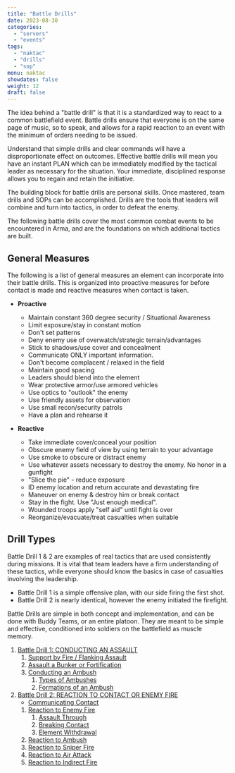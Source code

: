 ```yaml
---
title: "Battle Drills"
date: 2023-08-30
categories:
  - "servers"
  - "events"
tags:
  - "naktac"
  - "drills"
  - "sop"
menu: naktac
showdates: false
weight: 12
draft: false
---
```

The idea behind a "battle drill" is that it is a standardized way to react to a common battlefield event. Battle drills ensure that everyone is on the same page of music, so to speak, and allows for a rapid reaction to an event with the minimum of orders needing to be issued.

Understand that simple drills and clear commands will have a disproportionate effect on outcomes. Effective battle drills will mean you have an instant PLAN which can be immediately modified by the tactical leader as necessary for the situation. Your immediate, disciplined response allows you to regain and retain the initiative.

The building block for battle drills are personal skills. Once mastered, team drills and SOPs can be accomplished.  Drills are the tools that leaders will combine and turn into tactics, in order to defeat the enemy.

The following battle drills cover the most common combat events to be encountered in Arma, and are the foundations on which additional tactics are built.
<!-- more -->
## General Measures
The following is a list of general measures an element can incorporate into their battle drills. This is organized into proactive measures for before contact is made and reactive measures when contact is taken.

- **Proactive**
  - Maintain constant 360 degree security / Situational Awareness
  - Limit exposure/stay in constant motion
  - Don't set patterns
  - Deny enemy use of overwatch/strategic terrain/advantages
  - Stick to shadows/use cover and concealment
  - Communicate ONLY important information.
  - Don't become complacent / relaxed in the field
  - Maintain good spacing
  - Leaders should blend into the element
  - Wear protective armor/use armored vehicles
  - Use optics to "outlook" the enemy
  - Use friendly assets for observation
  - Use small recon/security patrols
  - Have a plan and rehearse it

- **Reactive**
  - Take immediate cover/conceal your position
  - Obscure enemy field of view by using terrain to your advantage
  - Use smoke to obscure or distract enemy
  - Use whatever assets necessary to destroy the enemy. No honor in a gunfight
  - "Slice the pie" - reduce exposure
  - ID enemy location and return accurate and devastating fire
  - Maneuver on enemy & destroy him or break contact
  - Stay in the fight.  Use "Just enough medical".
  - Wounded troops apply "self aid" until fight is over
  - Reorganize/evacuate/treat casualties when suitable


<!--
| **Proactive** | **Reactive**  |
|:-------------:|:-------------:|
| Maintain constant 360 degree security / Situational Awareness | Take immediate cover/conceal your position |
| Limit exposure/stay in constant motion | Obscure enemy field of view by using terrain to your advantage |
| Deny enemy use of overwatch/strategic terrain/advantages | Use smoke to obscure or distract enemy |
| Stick to shadows/use cover and concealment | Use whatever assets necessary to destroy the enemy.|
| Communicate ONLY important information | "Slice the pie" - reduce exposure. |
| Don't become complacent / relaxed in the field | ID enemy location and return accurate and devastating fire. |
| Maintain good spacing | Maneuver on enemy & destroy him or break contact |
| Leaders should blend into the element | Wounded troops apply "self aid" until fight is over |
| Wear protective armor/use armored vehicles | Stay in the fight.  Use "Just enough medical". |
| Use optics to "outlook" the enemy | Reorganize/evacuate/treat casualties when suitable |
| Use friendly assets for observation | |
| Use small recon/security patrols | |
| Have a plan and rehearse it | |
-->
<!--
| **Proactive** |
|:-------------:|
| _____________ |
|
Maintain constant 360 degree security / Situational Awareness
Limit exposure/stay in constant motion
Don't set patterns
Deny enemy use of overwatch/strategic terrain/advantages
Stick to shadows/use cover and concealment
Communicate ONLY important information.
Don't become complacent / relaxed in the field
Maintain good spacing
Leaders should blend into the element
Wear protective armor/use armored vehicles
Use optics to "outlook" the enemy
Use friendly assets for observation
Use small recon/security patrols
Have a plan and rehearse it
|
| \| |
| **Reactive**  |
| _____________ |
|
Take immediate cover/conceal your position
Obscure enemy field of view by using terrain to your advantage
Use smoke to obscure or distract enemy
Use whatever assets necessary to destroy the enemy. No honor in a gunfight
"Slice the pie" - reduce exposure
ID enemy location and return accurate and devastating fire
Maneuver on enemy & destroy him or break contact
Stay in the fight.  Use "Just enough medical".
Wounded troops apply "self aid" until fight is over
Reorganize/evacuate/treat casualties when suitable
|
-->

## Drill Types

Battle Drill 1 & 2 are examples of real tactics that are used consistently during missions. It is vital that team leaders have a firm understanding of these tactics, while everyone should know the basics in case of casualties involving the leadership. 

- Battle Drill 1 is a simple offensive plan, with our side firing the first shot. 
- Battle Drill 2 is nearly identical, however the enemy initiated the firefight. 

Battle Drills are simple in both concept and implementation, and can be done with Buddy Teams, or an entire platoon. They are meant to be simple and effective, conditioned into soldiers on the battlefield as muscle memory. 



1. [Battle Drill 1: CONDUCTING AN ASSAULT](/naktac/drills/type-1-drills/#battle-drill-1-conducting-an-assault)
    1. [Support by Fire / Flanking Assault](/naktac/drills/type-1-drills/#support-by-fire--flanking-assault)
    1. [Assault a Bunker or Fortification](/naktac/drills/type-1-drills/#assaulting-a-bunker-or-fortification)
    1. [Conducting an Ambush](/naktac/drills/type-1-drills/#conducting-an-ambush)
        1. [Types of Ambushes](/naktac/drills/type-1-drills/#types-of-ambushes)
        1. [Formations of an Ambush](/naktac/drills/type-1-drills/#formations-of-an-ambush)
2. [Battle Drill 2: REACTION TO CONTACT OR ENEMY FIRE](/naktac/drills/type-2-drills/#battle-drill-2-reaction-to-contact--reaction-to-enemy-fire)
   - [Communicating Contact](/naktac/drills/type-2-drills/#communicating-contact)
    1. [Reaction to Enemy Fire](/naktac/drills/type-2-drills/#reaction-to-enemy-fire)
        1. [Assault Through](/naktac/drills/type-2-drills/#assault-through)
        1. [Breaking Contact](/naktac/drills/type-2-drills/#breaking-contact)
        1. [Element Withdrawal](/naktac/drills/type-2-drills/#element-withdrawal)
    1. [Reaction to Ambush](/naktac/drills/type-2-drills/#reaction-to-ambush)
    1. [Reaction to Sniper Fire](/naktac/drills/type-2-drills/#reaction-to-sniper-fire)
    1. [Reaction to Air Attack](/naktac/drills/type-2-drills/#reaction-to-air-attack)
    1. [Reaction to Indirect Fire](/naktac/drills/type-2-drills/#reaction-to-indirect-fire)